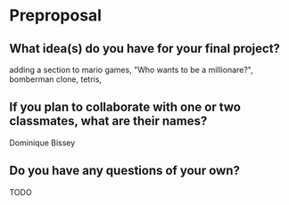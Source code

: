 # Preproposal

## What idea(s) do you have for your final project?

adding a section to mario games, "Who wants to be a millionare?", bomberman clone, tetris, 

## If you plan to collaborate with one or two classmates, what are their names?

Dominique Bissey

## Do you have any questions of your own?

TODO

